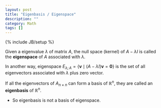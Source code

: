 ```yaml
---
layout: post
title: "Eigenbasis / Eigenspace"
description: ""
category: Math
tags: []
---
```

{% include JB/setup %}

Given a eigenvalue $\lambda$ of matrix $A$, the null space (kernel) of $A - \lambda I$ is called the **eigenspace** of $A$ associated with $\lambda$.

In another way, eigenspace $E_{\lambda; A} = \lbrace \mathbf{v} \mid (A - \lambda I)\mathbf{v} = \mathbf{0} \rbrace$ is the set of all eigenvectors associated with $\lambda$ plus zero vector.

If all the eigenvectors of $A_{n \times n}$ can form a basis of $\mathbb{R}^n$, they are called an **eigenbasis** of $\mathbb{R}^n$.

- So eigenbasis is not a basis of eigenspace.